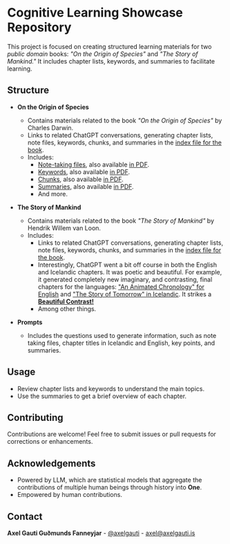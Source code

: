 # Cognitive Learning Showcase Repository

This project is focused on creating structured learning materials for two *public domain* books: *"On the Origin of Species"* and *"The Story of Mankind."* It includes chapter lists, keywords, and summaries to facilitate learning.

## Structure

- **On the Origin of Species**
  - Contains materials related to the book *"On the Origin of Species"* by Charles Darwin.
  - Links to related ChatGPT conversations, generating chapter lists, note files, keywords, chunks, and summaries in the [index file for the book](./On%20the%20Origin%20of%20Species/_IDX%20-%20On%20the%20Origin%20of%20Species.md).
  - Includes:
    - [Note-taking files](./On%20the%20Origin%20of%20Species/On%20the%20Origin%20-%20Notes.md), also available [in PDF](./On%20the%20Origin%20of%20Species/On%20the%20Origin%20-%20Notes.pdf).
    - [Keywords](./On%20the%20Origin%20of%20Species/The%20Origin%20-%20Keywords.md), also available [in PDF](./On%20the%20Origin%20of%20Species/The%20Origin%20-%20Keywords.pdf).
    - [Chunks](./On%20the%20Origin%20of%20Species/The%20Origin%20-%20Transformed_Chunks.md), also available [in PDF](./On%20the%20Origin%20of%20Species/The%20Origin%20-%20Transformed_Chunks.pdf).
    - [Summaries](./On%20the%20Origin%20of%20Species/The%20Origin%20-%20Summaries.md), also available [in PDF](./On%20the%20Origin%20of%20Species/The%20Origin%20-%20Summaries.pdf).
    - And more.

- **The Story of Mankind**
  - Contains materials related to the book *"The Story of Mankind"* by Hendrik Willem van Loon.
  - Includes:
    - Links to related ChatGPT conversations, generating chapter lists, note files, keywords, chunks, and summaries in the [index file for the book](./The%20Story%20of%20Mankind/_IDX%20-%20The%20Story%20of%20Mankind.md).
    - Interestingly, ChatGPT went a bit off course in both the English and Icelandic chapters. It was poetic and beautiful. For example, it generated completely new imaginary, and contrasting, final chapters for the languages: ["An Animated Chronology" for English](https://chatgpt.com/share/6787023b-5130-8012-a0cd-ecc7f76c9299) and ["The Story of Tomorrow" in Icelandic](https://chatgpt.com/share/6787025e-98d4-8012-9ad0-10992ca69c83). It strikes a [**Beautiful Contrast!**](https://chatgpt.com/share/6788634c-9514-8012-ac70-9fd70d064651)
    - Among other things.

- **Prompts**
  - Includes the questions used to generate information, such as note taking files, chapter titles in Icelandic and English, key points, and summaries.

## Usage

- Review chapter lists and keywords to understand the main topics.
- Use the summaries to get a brief overview of each chapter.

## Contributing

Contributions are welcome! Feel free to submit issues or pull requests for corrections or enhancements.

## Acknowledgements

- Powered by LLM, which are statistical models that aggregate the contributions of multiple human beings through history into **One**.
- Empowered by human contributions.

## Contact

**Axel Gauti Guðmunds Fanneyjar** - [@axelgauti](https://x.com/axelgauti) - axel@axelgauti.is
